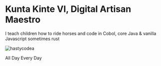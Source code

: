<h1>Kunta Kinte VI, Digital Artisan Maestro</h1>
<p> I teach children how to ride horses and code in Cobol, core Java & vanilla Javascript sometimes rust</p>
<p><img align="center" src="https://github-readme-streak-stats.herokuapp.com/?user=hastycodea&" alt="hastycodea" /></p>
<p>All Day Every Day</p>
